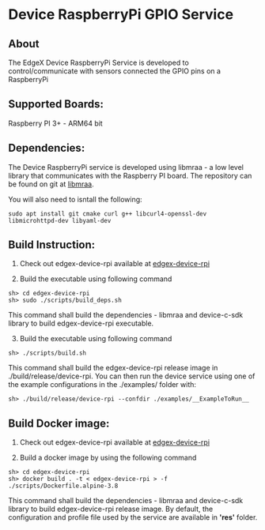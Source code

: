 # Device RaspberryPi GPIO Service

## About
The EdgeX Device RaspberryPi Service is developed to control/communicate with sensors connected the GPIO pins on a RaspberryPi

## Supported Boards:
Raspberry PI 3+ - ARM64 bit

## Dependencies:
The Device RaspberryPi service is developed using libmraa - a low level library that communicates with the Raspberry PI board.
The repository can be found on git at [libmraa](https://github.com/intel-iot-devkit/mraa). 

You will also need to isntall the following:
```
sudo apt install git cmake curl g++ libcurl4-openssl-dev libmicrohttpd-dev libyaml-dev
```

## Build Instruction:

1. Check out edgex-device-rpi available at [edgex-device-rpi](https://github.com/mhall119/edgex-device-rpi)

2. Build the executable using following command
```
sh> cd edgex-device-rpi
sh> sudo ./scripts/build_deps.sh
```
This command shall build the dependencies - libmraa and device-c-sdk library to build edgex-device-rpi executable.

3. Build the executable using following command
```
sh> ./scripts/build.sh
```
This command shall build the edgex-device-rpi release image in ./build/release/device-rpi.
You can then run the device service using one of the example configurations in the ./examples/ folder with:
```
sh> ./build/release/device-rpi --confdir ./examples/__ExampleToRun__
```

## Build Docker image:

1. Check out edgex-device-rpi available at [edgex-device-rpi](https://github.com/mhall119/edgex-device-rpi)

2. Build a docker image by using the following command
```
sh> cd edgex-device-rpi
sh> docker build . -t < edgex-device-rpi > -f ./scripts/Dockerfile.alpine-3.8

```
This command shall build the dependencies - libmraa and device-c-sdk library to build edgex-device-rpi release image.
By default, the configuration and profile file used by the service are available in __'res'__ folder.















